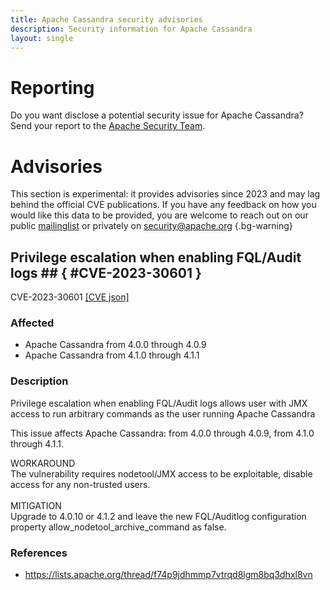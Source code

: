 ```yaml
---
title: Apache Cassandra security advisories
description: Security information for Apache Cassandra
layout: single
---
```


# Reporting

Do you want disclose a potential security issue for Apache Cassandra? Send your report to the  [Apache Security Team](mailto:security@apache.org).

# Advisories

This section is experimental: it provides advisories since 2023 and may lag behind the official CVE publications. If you have any feedback on how you would like this data to be provided, you are welcome to reach out on our public [mailinglist](/mailinglist) or privately on [security@apache.org](mailto:security@apache.org)
{.bg-warning}

## Privilege escalation when enabling FQL/Audit logs ## { #CVE-2023-30601 }

CVE-2023-30601 [\[CVE json\]](./CVE-2023-30601.cve.json)

### Affected

* Apache Cassandra from 4.0.0 through 4.0.9
* Apache Cassandra from 4.1.0 through 4.1.1


### Description

Privilege escalation when enabling FQL/Audit logs allows user with JMX access to run arbitrary commands as the user running Apache Cassandra<br><p>This issue affects Apache Cassandra: from 4.0.0 through 4.0.9, from 4.1.0 through 4.1.1.</p>WORKAROUND<br>The vulnerability requires nodetool/JMX access to be exploitable, disable access for any non-trusted users.<br><br>MITIGATION<br>Upgrade to 4.0.10 or 4.1.2 and leave the new FQL/Auditlog configuration property&nbsp;allow_nodetool_archive_command as false.

### References
* https://lists.apache.org/thread/f74p9jdhmmp7vtrqd8lgm8bq3dhxl8vn
